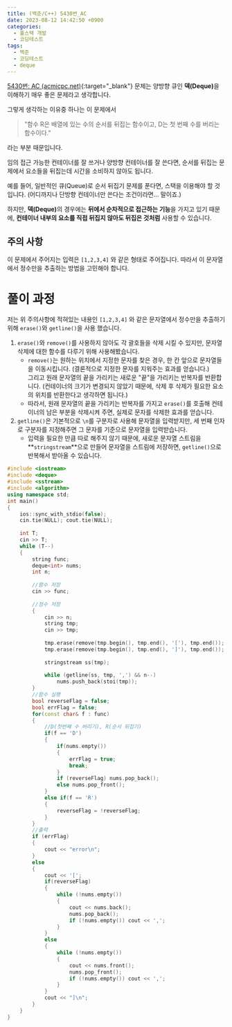 ```yaml
---
title: (백준/C++) 5430번_AC
date: 2023-08-12 14:42:50 +0900
categories:
  - 풀스택 개발
  - 코딩테스트
tags:
  - 백준
  - 코딩테스트
  - deque
---
```


[5430번: AC (acmicpc.net)](https://www.acmicpc.net/problem/5430){:target="_blank"} 문제는 양방향 큐인 <span class="keyword">**덱(Deque)**</span>을 이해하기 매우 좋은 문제라고 생각합니다.

그렇게 생각하는 이유중 하나는 이 문제에서

> "함수 R은 배열에 있는 수의 순서를 뒤집는 함수이고, D는 첫 번째 수를 버리는 함수이다."

라는 부분 때문입니다.

임의 접근 가능한 컨테이너를 잘 쓰거나 양방향 컨테이너를 잘 쓴다면, 순서를 뒤집는 문제에서 요소들을 뒤집는데 시간을 소비하지 않아도 됩니다.

예를 들어, 일반적인 큐(Queue)로 순서 뒤집기 문제를 푼다면, 스택을 이용해야 할 것입니다. <span class="text-muted small">(어디까지나 단방향 컨테이너만 쓴다는 조건이라면... 말이죠.)</span>

하지만, <span class="keyword">**덱(Deque)**</span>의 경우에는 **뒤에서 순차적으로 접근하는 기능**을 가지고 있기 때문에, **컨테이너 내부의 요소를 직접 뒤집지 않아도 뒤집은 것처럼** 사용할 수 있습니다.

 

## 주의 사항

이 문제에서 주어지는 입력은 `[1,2,3,4]` 와 같은 형태로 주어집니다. 따라서 이 문자열에서 정수만을 추출하는 방법을 고민해야 합니다.


# 풀이 과정

저는 위 주의사항에 적혀있는 내용인  `[1,2,3,4]` 와 같은 문자열에서 정수만을 추출하기 위해 `erase()`와 `getline()`을 사용 했습니다.

1. `erase()`와 `remove()`를 사용하지 않아도 각 괄호들을 삭제 시킬 수 있지만, 문자열 삭제에 대한 함수를 다루기 위해 사용해봤습니다.
   - `remove()`는 원하는 위치에서 지정한 문자를 찾은 경우, 한 칸 앞으로 문자열들을 이동시킵니다. <span class="text-muted small">(결론적으로 지정한 문자를 지워주는 효과를 얻습니다.)</span> <br> 그리고 원래 문자열의 끝을 가리키는 새로운 "끝"을 가리키는 반복자를 반환합니다. <span class="text-muted small">(컨테이너의 크기가 변경되지 않았기 때문에, 삭제 후 삭제가 필요한 요소의 위치를 반환한다고 생각하면 됩니다.)</span>
   - 따라서, 원래 문자열의 끝을 가리키는 반복자를 가지고 `erase()`를 호출해 컨테이너의 남은 부분을 삭제시켜 주면, 실제로 문자를 삭제한 효과를 얻습니다.
1. `getline()`은 기본적으로 `\n`를 구분자로 사용해 문자열을 입력받지만, 세 번째 인자로 구분자를 지정해주면 그 문자를 기준으로 문자열을 입력받습니다.
   - 입력을 필요한 만큼 따로 해주지 않기 때문에, 새로운 문자열 스트림을 **`stringstream`**으로 만들어 문자열을 스트림에 저장하면, `getline()`으로 반복해서 받아올 수 있습니다.


```cpp
#include <iostream>
#include <deque>
#include <sstream>
#include <algorithm>
using namespace std;
int main()
{
    ios::sync_with_stdio(false);
    cin.tie(NULL); cout.tie(NULL);
    
    int T;
    cin >> T;
    while (T--)
    {
        string func;
        deque<int> nums;
        int n;
 
        //함수 저장
        cin >> func;
 
        //정수 저장
        {
            cin >> n;
            string tmp;
            cin >> tmp;
 
            tmp.erase(remove(tmp.begin(), tmp.end(), '['), tmp.end());
            tmp.erase(remove(tmp.begin(), tmp.end(), ']'), tmp.end());
 
            stringstream ss(tmp);
 
            while (getline(ss, tmp, ',') && n--)
                nums.push_back(stoi(tmp));
        }
        //함수 실행
        bool reverseFlag = false;
        bool errFlag = false;
        for(const char& f : func)
        {
            //D(첫번째 수 버리기), R(순서 뒤집기)
            if(f == 'D')
            {
                if(nums.empty())
                {
                    errFlag = true;
                    break;
                }
                if (reverseFlag) nums.pop_back();
                else nums.pop_front();
            }
            else if(f == 'R')
            {
                reverseFlag = !reverseFlag;
            }
        }
        //출력
        if (errFlag)
        {
            cout << "error\n";
        }
        else
        {
            cout << '[';
            if(reverseFlag)
            {
                while (!nums.empty())
                {
                    cout << nums.back();
                    nums.pop_back();
                    if (!nums.empty()) cout << ',';
                }
            }
            else
            {
                while (!nums.empty())
                {
                    cout << nums.front();
                    nums.pop_front();
                    if (!nums.empty()) cout << ',';
                }
            }
            cout << "]\n";
        }
    }
}
```
 